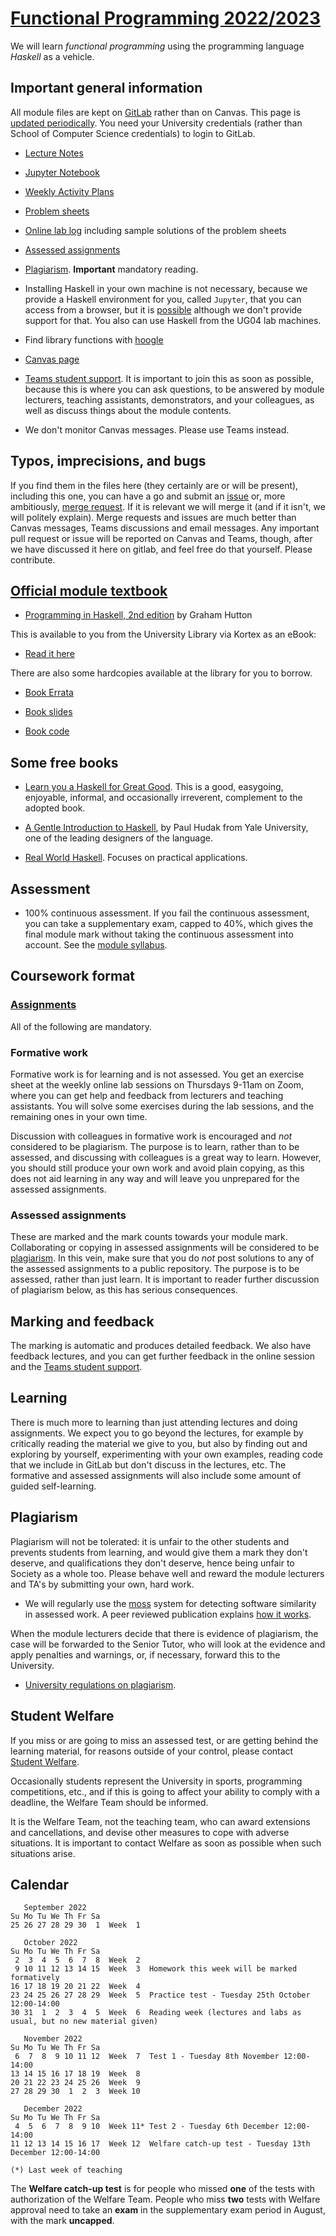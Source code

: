 # [Functional Programming 2022/2023](https://canvas.bham.ac.uk/courses/65655)

We will learn *functional programming* using the programming language *Haskell* as a vehicle.

## Important general information

All module files are kept on [GitLab](https://git.cs.bham.ac.uk/fp/learning-2022/-/blob/main/README.md) rather than on Canvas. This page is [updated periodically](https://git.cs.bham.ac.uk/-/ide/project/mhe/fp-learning-2022). You need your University credentials (rather than School of Computer Science credentials) to login to GitLab.

* [Lecture Notes](files/LectureNotes/README.md)

* [Jupyter Notebook](https://jupyter.apps.okd.aws.cs.bham.ac.uk/)

* [Weekly Activity Plans](files/ActivityPlans/README.md)

* [Problem sheets](files/ProblemSheets/README.md)

* [Online lab log](files/LabLog/README.md) including sample solutions of the problem sheets

* [Assessed assignments](files/Assignments/README.md)

* [Plagiarism](#plagiarism). **Important** mandatory reading.

* Installing Haskell in your own machine is not necessary, because we provide a Haskell environment for you, called `Jupyter`, that you can access from a browser, but it is [possible](files/Resources/installing-haskell.md) although we don't provide support for that. You also can use Haskell from the UG04 lab machines.

* Find library functions with [hoogle](https://hoogle.haskell.org/)

* [Canvas page](https://canvas.bham.ac.uk/courses/65655)

* [Teams student support](https://teams.microsoft.com/l/team/19%3aRr272rvRTEv-FSiEiCX5v7WnmAHikF-4vE3jwihfAio1%40thread.tacv2/conversations?groupId=3e7869ea-102e-4c94-bb4c-426c2df6111e&tenantId=b024cacf-dede-4241-a15c-3c97d553e9f3). It is important to join this as soon as possible, because this is where you can ask questions, to be answered by module lecturers, teaching assistants, demonstrators, and your colleagues, as well as discuss things about the module contents.

* We don't monitor Canvas messages. Please use Teams instead.

## Typos, imprecisions, and bugs

If you find them in the files here (they certainly are or will be present), including this one, you can have a go and submit an [issue](https://git.cs.bham.ac.uk/fp/learning-2022/-/issues) or, more ambitiously, [merge request](https://docs.gitlab.com/ee/user/project/merge_requests/creating_merge_requests.html). If it is relevant we will merge it (and if it isn't, we will politely explain). Merge requests and issues are much better than Canvas messages, Teams discussions and email messages. Any important pull request or issue will be reported on Canvas and Teams, though, after we have discussed it here on gitlab, and feel free do that yourself. Please contribute.

## [Official module textbook](https://rl.talis.com/3/bham/lists/C9A9B3B5-0505-08C0-23A3-2A6A14A3CB1E.html?lang=en)

* [Programming in Haskell, 2nd edition](http://www.cs.nott.ac.uk/~pszgmh/pih.html) by Graham Hutton

This is available to you from the University Library via Kortex as an eBook:

* [Read it here](https://bham.rl.talis.com/link?url=https%3A%2F%2Fapp.kortext.com%2FShibboleth.sso%2FLogin%3FentityID%3Dhttps%253A%252F%252Fidp.bham.ac.uk%252Fshibboleth%26target%3Dhttps%253A%252F%252Fapp.kortext.com%252Fborrow%252F382335&sig=70da9a4ff905dba3523840088f10e61e90877af4795f3070b3775767fa856348)

There are also some hardcopies available at the library for you to borrow.

* [Book Errata](http://www.cs.nott.ac.uk/~pszgmh/pih-errata.html)

* [Book slides](files/Resources/Book/slides)

* [Book code](files/Resources/Book/code)

## Some free books

* [Learn you a Haskell for Great Good](http://learnyouahaskell.com/). This is a good, easygoing, enjoyable, informal, and occasionally irreverent, complement to the adopted book.

* [A Gentle Introduction to Haskell](https://www.haskell.org/tutorial/), by Paul Hudak from Yale University, one of the leading designers of the language.

* [Real World Haskell](http://book.realworldhaskell.org/read/). Focuses on practical applications.

## Assessment

* 100% continuous assessment. If you fail the continuous assessment, you can take a supplementary exam, capped to 40%, which gives the final module mark without taking the continuous assessment into account. See the [module syllabus](https://www.cs.bham.ac.uk/internal/modules/2022/06-34253/).

## Coursework format

### [Assignments](https://canvas.bham.ac.uk/courses/65655/assignments)

All of the following are mandatory.

### Formative work

  Formative work is for learning and is not assessed. You get an exercise sheet at the weekly online lab sessions on Thursdays 9-11am on Zoom, where you can get help and feedback from lecturers and teaching assistants. You will solve some exercises during the lab sessions, and the remaining ones in your own time.

  Discussion with colleagues in formative work is encouraged and *not* considered to be plagiarism. The purpose is to learn, rather than to be assessed, and discussing with colleagues is a great way to learn. However, you should still produce your own work and avoid plain copying, as this does not aid learning in any way and will leave you unprepared for the assessed assignments.

### Assessed assignments

  These are marked and the mark counts towards your module mark.
  Collaborating or copying in assessed assignments will be considered to be [plagiarism](https://intranet.birmingham.ac.uk/as/studentservices/conduct/plagiarism/index.aspx).
  In this vein, make sure that you do *not* post solutions to any of the assessed assignments to a public repository. The purpose is to be assessed, rather than just learn.
  It is important to reader further discussion of plagiarism below, as this has serious consequences.

## Marking and feedback

The marking is automatic and produces detailed feedback. We also have feedback lectures, and you can get further feedback in the online session and the [Teams student support](https://teams.microsoft.com/l/team/19%3aRr272rvRTEv-FSiEiCX5v7WnmAHikF-4vE3jwihfAio1%40thread.tacv2/conversations?groupId=3e7869ea-102e-4c94-bb4c-426c2df6111e&tenantId=b024cacf-dede-4241-a15c-3c97d553e9f3).

## Learning

There is much more to learning than just attending lectures and doing assignments. We expect you to go beyond the lectures, for example by critically reading the material we give to you, but also by finding out and exploring by yourself, experimenting with your own examples, reading code that we include in GitLab but don't discuss in the lectures, etc. The formative and assessed assignments will also include some amount of guided self-learning.

<a name="plagiarism"></a>
## <a id="Plagiarism"></a>Plagiarism

Plagiarism will not be tolerated: it is unfair to the other students and prevents students from learning, and would give them a mark they don't deserve, and qualifications they don't deserve, hence being unfair to Society as a whole too. Please behave well and reward the module lecturers and TA's by submitting your own, hard work.

 * We will regularly use the [moss](https://theory.stanford.edu/~aiken/moss/) system for detecting software similarity in assessed work. A peer reviewed publication explains [how it works](http://theory.stanford.edu/~aiken/publications/papers/sigmod03.pdf).

When the module lecturers decide that there is evidence of plagiarism, the case will be forwarded to the Senior Tutor, who will look at the evidence and apply penalties and warnings, or, if necessary, forward this to the University.

 * [University regulations on plagiarism](https://intranet.birmingham.ac.uk/as/studentservices/conduct/plagiarism/index.aspx).

## Student Welfare

If you miss or are going to miss an assessed test, or are getting behind the learning material, for reasons outside of your control, please contact [Student Welfare](https://coss.formstack.com/forms/college_wellbeing_appointments).

Occasionally students represent the University in sports, programming competitions, etc., and if this is going to affect your ability to comply with a deadline, the Welfare Team should be informed.

It is the Welfare Team, not the teaching team, who can award extensions and cancellations, and devise other measures to cope with adverse situations. It is important to contact Welfare as soon as possible when such situations arise.

## Calendar

```
   September 2022
Su Mo Tu We Th Fr Sa
25 26 27 28 29 30  1  Week  1

   October 2022
Su Mo Tu We Th Fr Sa
 2  3  4  5  6  7  8  Week  2
 9 10 11 12 13 14 15  Week  3  Homework this week will be marked formatively
16 17 18 19 20 21 22  Week  4
23 24 25 26 27 28 29  Week  5  Practice test - Tuesday 25th October 12:00-14:00
30 31  1  2  3  4  5  Week  6  Reading week (lectures and labs as usual, but no new material given)

   November 2022
Su Mo Tu We Th Fr Sa
 6  7  8  9 10 11 12  Week  7  Test 1 - Tuesday 8th November 12:00-14:00
13 14 15 16 17 18 19  Week  8
20 21 22 23 24 25 26  Week  9
27 28 29 30  1  2  3  Week 10

   December 2022
Su Mo Tu We Th Fr Sa
 4  5  6  7  8  9 10  Week 11* Test 2 - Tuesday 6th December 12:00-14:00
11 12 13 14 15 16 17  Week 12  Welfare catch-up test - Tuesday 13th December 12:00-14:00

(*) Last week of teaching
```

The **Welfare catch-up test** is for people who missed **one** of the tests with authorization of the Welfare Team.  People who miss **two** tests with Welfare approval need to take an **exam** in the supplementary exam period in August, with the mark **uncapped**.
